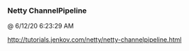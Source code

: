 ﻿

### Netty ChannelPipeline
@ 6/12/20 6:23:29 AM

http://tutorials.jenkov.com/netty/netty-channelpipeline.html

